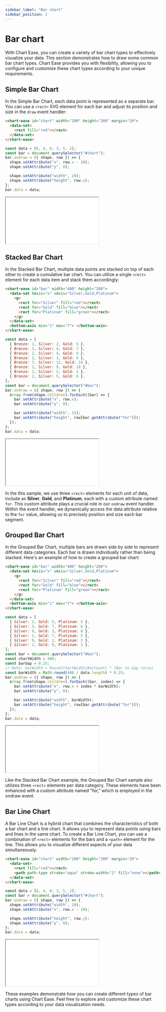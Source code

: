 ```yaml
---
sidebar_label: "Bar chart"
sidebar_position: 2
---
```


# Bar chart

With Chart Ease, you can create a variety of bar chart types to effectively visualize your data. This section demonstrates how to draw some common bar chart types. Chart Ease provides you with flexibility, allowing you to configure and customize these chart types according to your unique requirements.

## Simple Bar Chart

In the Simple Bar Chart, each data point is represented as a separate bar. You can use a `<rect>` SVG element for each bar and adjust its position and size in the `draw` event handler:

```html
<chart-ease id="chart" width="200" height="200" margin="20">
  <data-set>
    <rect fill="red"></rect>
  </data-set>
</chart-ease>
```

```javascript
const data = [6, 4, 0, 3, 5, 2];
const bar = document.querySelector("#chart");
bar.ondraw = ({ shape, row }) => {
  shape.setAttribute("x", row.x - 10);
  shape.setAttribute("y", 0);

  shape.setAttribute("width", 20);
  shape.setAttribute("height", row.y);
};
bar.data = data;
```

<iframe src="/samples/chart-types/bar-chart.html" style={{ width: '250px', height: '250px' }}></iframe>

## Stacked Bar Chart

In the Stacked Bar Chart, multiple data points are stacked on top of each other to create a cumulative bar chart. You can utilize a single `<rect>` element for each data item and stack them accordingly:

```html
<chart-ease id="bar" width="400" height="200">
  <data-set hAxis="x" vAxis="Silver,Gold,Platinum">
    <g>
      <rect for="Silver" fill="red"></rect>
      <rect for="Gold" fill="blue"></rect>
      <rect for="Platinum" fill="green"></rect>
    </g>
  </data-set>
  <bottom-axis min="1" max="7"> </bottom-axis>
</chart-ease>
```

```javascript
const data = [
  { Bronze: 1, Silver: 2, Gold: 5 },
  { Bronze: 3, Silver: 4, Gold: 7 },
  { Bronze: 2, Silver: 4, Gold: 9 },
  { Bronze: 2, Silver: 3, Gold: 6 },
  { Bronze: 7, Silver: 12, Gold: 14 },
  { Bronze: 2, Silver: 9, Gold: 10 },
  { Bronze: 1, Silver: 2, Gold: 3 },
  { Bronze: 2, Silver: 5, Gold: 6 },
];
const bar = document.querySelector("#bar");
bar.ondraw = ({ shape, row }) => {
  Array.from(shape.children).forEach((bar) => {
    bar.setAttribute("x", row.x);
    bar.setAttribute("y", 0);

    bar.setAttribute("width", 15);
    bar.setAttribute("height", row[bar.getAttribute("for")]);
  });
};
bar.data = data;
```

<iframe src="/samples/chart-types/stacked-bar-chart.html" style={{ width: '250px', height: '250px' }}></iframe>

In the this sample, we use three `<rect>` elements for each unit of data, include as **Silver**, **Gold**, and **Platinum**, each with a custom attribute named `for`. This custom attribute plays a crucial role in our `ondraw` event handler. Within the event handler, we dynamically access the data attribute relative to the `for` value, allowing us to precisely position and size each bar segment.

## Grouped Bar Chart

In the Grouped Bar Chart, multiple bars are drawn side by side to represent different data categories. Each bar is drawn individually rather than being stacked. Here's an example of how to create a grouped bar chart:

```html
<chart-ease id="bar" width="400" height="200">
  <data-set hAxis="x" vAxis="Silver,Gold,Platinum">
    <g>
      <rect for="Silver" fill="red"></rect>
      <rect for="Gold" fill="blue"></rect>
      <rect for="Platinum" fill="green"></rect>
    </g>
  </data-set>
  <bottom-axis min="1" max="7"> </bottom-axis>
</chart-ease>
```

```javascript
const data = [
  { Silver: 2, Gold: 5, Platinum: 5 },
  { Silver: 5, Gold: 7, Platinum: 6 },
  { Silver: 9, Gold: 3, Platinum: 8 },
  { Silver: 2, Gold: 7, Platinum: 5 },
  { Silver: 9, Gold: 2, Platinum: 2 },
  { Silver: 2, Gold: 9, Platinum: 3 },
];
const bar = document.querySelector("#bar");
const chartWidth = 400;
const barGap = 0.25;
// Note: barWidth = Round(ChartWidth/BarCount) * (Bar to Gap ratio)
const barWidth = Math.round(400 / data.length) * 0.25;
bar.ondraw = ({ shape, row }) => {
  Array.from(shape.children).forEach((bar, index) => {
    bar.setAttribute("x", row.x + index * barWidth);
    bar.setAttribute("y", 0);

    bar.setAttribute("width", barWidth);
    bar.setAttribute("height", row[bar.getAttribute("for")]);
  });
};
bar.data = data;
```

<iframe src="/samples/chart-types/grouped-bar-chart.html" style={{ width: '500px', height: '250px' }}></iframe>

Like the Stacked Bar Chart example, the Grouped Bar Chart sample also utilizes three `<rect>` elements per data category. These elements have been enhanced with a custom attribute named "for," which is employed in the ondraw event.

## Bar Line Chart

A Bar Line Chart is a hybrid chart that combines the characteristics of both a bar chart and a line chart. It allows you to represent data points using bars and lines in the same chart. To create a Bar Line Chart, you can use a combination of `<rect>` elements for the bars and a `<path>` element for the line. This allows you to visualize different aspects of your data simultaneously.

```html
<chart-ease id="chart" width="200" height="200" margin="20">
  <data-set>
    <rect fill="red"></rect>
    <path path-type stroke="aqua" stroke-width="2" fill="none"></path>
  </data-set>
</chart-ease>
```

```javascript
const data = [6, 4, 0, 3, 5, 2];
const bar = document.querySelector("#chart");
bar.ondraw = ({ shape, row }) => {
  shape.setAttribute("width", 20);
  shape.setAttribute("x", row.x - 10);

  shape.setAttribute("height", row.y);
  shape.setAttribute("y", 0);
};
bar.data = data;
```

<iframe src="/samples/chart-types/bar-line-chart.html" style={{ width: '250px', height: '250px' }}></iframe>

These examples demonstrate how you can create different types of bar charts using Chart Ease. Feel free to explore and customize these chart types according to your data visualization needs.
